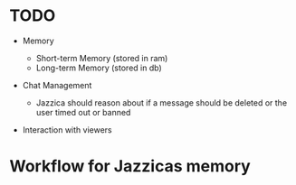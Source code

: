 # TODO
- Memory
    - Short-term Memory (stored in ram)
    - Long-term Memory (stored in db)

- Chat Management
    - Jazzica should reason about if a message should be deleted or the user timed out or banned

- Interaction with viewers

# Workflow for Jazzicas memory
